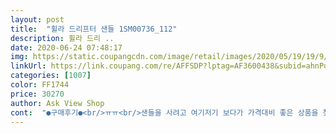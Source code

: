 ```yaml
---
layout: post 
title:  "휠라 드리프터 샌들 1SM00736_112" 
description: 휠라 드리 ..
date: 2020-06-24 07:48:17 
img: https://static.coupangcdn.com/image/retail/images/2020/05/19/19/9/b6e8a1d9-1f95-4a8e-b1e4-0a1e0b3d8097.jpg 
linkUrl: https://link.coupang.com/re/AFFSDP?lptag=AF3600438&subid=ahnPublicAsk&pageKey=1601014745&itemId=2818577782&vendorItemId=70724860685&traceid=V0-113-e6bada10ced5e8f0 
categories: [1007] 
color: FF1744 
price: 30270 
author: Ask View Shop 
cont:  "●구매후기●<br/>ㅠㅠ<br/>샌들을 사려고 여기저기 보다가 가격대비 좋은 상품을 찾았네요 배송도 새벽에 와서 하루만에 왔어요!!<br/>역시 휠라는 화이트죠 진짜 이뻐요 원래 검정 샌들 같은거 찾고있었는데 확꽃혀벌임<br/>편하고 좋아요!! 가격대비 만족도 높아요<br/>ㅠㅠ<br/>샌들을 사려고 여기저기 보다가 가격대비 좋은 상품을 찾았네요 배송도 새벽에 와서 하루만에 왔어요!!<br/>역시 휠라는 화이트죠 진짜 이뻐요 원래 검정 샌들 같은거 찾고있었는데 확꽃혀벌임<br/>편하고 좋아요!! 가격대비 만족도 높아요<br/>" 
---
```

